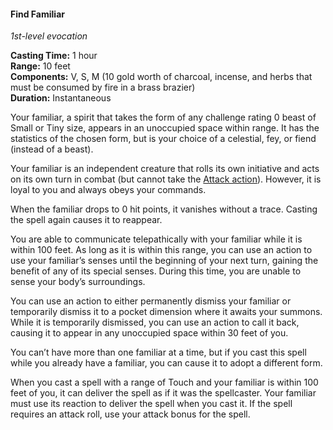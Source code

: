 #### Find Familiar
<!-- markdownlint-disable link-image-reference-definitions -->
[_metadata_:spell_name]:- "Find Familiar"
[_metadata_:spell_level]:- "1"
[_metadata_:spell_school]:- "evocation"
[_metadata_:ritual]:- "false"
[_metadata_:casting_time_amount]:- "1"
[_metadata_:casting_time_unit]:- "hour"
[_metadata_:range]:- "10 feet"
[_metadata_:target]:- "An unoccupied space"
[_metadata_:components_verbal]:- "true"
[_metadata_:components_somatic]:- "true"
[_metadata_:components_material]:- "true"
[_metadata_:components_material_description]:- "10 gold worth of charcoal, incense, and herbs that must be consumed by fire in a brass brazier"
[_metadata_:components_material_cost]:- "10 gp"
[_metadata_:duration]:- "Instantaneous"
[_metadata_:concentration]:- "false"
[_metadata_:compared_to_wotc_srd_5.1]:- "mechanics_different_wording_different"
[_metadata_:compared_to_a5e_srd]:- "mechanics_same_wording_different"
<!-- markdownlint-disable-next-line no-emphasis-as-heading -->
_1st-level evocation_

**Casting Time:** 1 hour \
**Range:** 10 feet \
**Components:** V, S, M (10 gold worth of charcoal, incense, and herbs that must be consumed by fire in a brass brazier) \
**Duration:** Instantaneous

Your familiar, a spirit that takes the form of any challenge rating 0 beast of Small or Tiny size, appears in an unoccupied space within range.
It has the statistics of the chosen form, but is your choice of a celestial, fey, or fiend (instead of a beast).

Your familiar is an independent creature that rolls its own initiative and acts on its own turn in combat (but cannot take the [Attack action](#Combat_Actions_attack)).
However, it is loyal to you and always obeys your commands.

When the familiar drops to 0 hit points, it vanishes without a trace.
Casting the spell again causes it to reappear.

You are able to communicate telepathically with your familiar while it is within 100 feet.
As long as it is within this range, you can use an action to use your familiar’s senses until the beginning of your next turn, gaining the benefit of any of its special senses.
During this time, you are unable to sense your body’s surroundings.

You can use an action to either permanently dismiss your familiar or temporarily dismiss it to a pocket dimension where it awaits your summons.
While it is temporarily dismissed, you can use an action to call it back, causing it to appear in any unoccupied space within 30 feet of you.

You can’t have more than one familiar at a time, but if you cast this spell while you already have a familiar, you can cause it to adopt a different form.

When you cast a spell with a range of Touch and your familiar is within 100 feet of you, it can deliver the spell as if it was the spellcaster.
Your familiar must use its reaction to deliver the spell when you cast it.
If the spell requires an attack roll, use your attack bonus for the spell.
